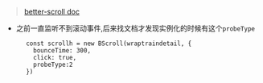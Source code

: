 > [better-scroll doc](https://ustbhuangyi.github.io/better-scroll/doc/zh-hans/options.html#probetype)

- 之前一直监听不到滚动事件,后来找文档才发现实例化的时候有这个`probeType`

```
      const scrollh = new BScroll(wraptraindetail, {
        bounceTime: 300,
        click: true,
        probeType:2
      })
```